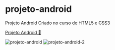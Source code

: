 # projeto-android
Projeto Android Criado no curso de HTML5 e CSS3

<a href="https://maferrs.github.io/projeto-android/"> Projeto Android 🖖 </a>

![projeto-android](https://user-images.githubusercontent.com/90789503/171972191-c58c3829-c822-4446-aaa0-5344e3426a43.png) ![projeto-android-2](https://user-images.githubusercontent.com/90789503/171972194-53211e66-5871-436c-8e0a-4bbc940ec1c4.png)
